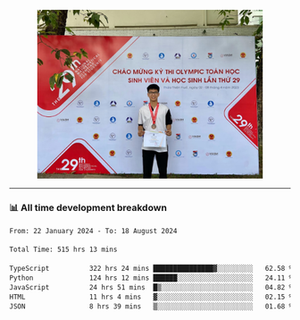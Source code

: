 <p align="center"><img src="asset/header.jpg" width="80%"/></p>

---
<!-- 
<details>
  <summary>📃 My Resume</summary>

### Education

- 📖 **Information Technology**\
📆 10/2021 - present\
📍 **Thang Long University** - Hoang Mai, Hanoi, Vietnam -->

<!-- ### Experience
- 👨‍💻 **Full Stack Web Intern**\
📆 09/2022 - 12/2023\
📍 **TECH 5S** -  Luu Huu Phuong, Phuong My Dinh I, Nam Tu Liem, Hanoi.


- 👨‍💻 **Full Stack Web Fresher**\
📆 1/2022 - 05/2023\
📍 **TECH 5S** -  Luu Huu Phuong, Phuong My Dinh I, Nam Tu Liem, Hanoi.

- 👨‍💻 **Frontend Web Fresher**\
📆 11/2023 - present\
📍 **White Neuron** -  Mau Luong, Ha Dong, Hanoi, Vietnam
</details> -->

### 📊 All time development breakdown

<!--START_SECTION:waka-->

```txt
From: 22 January 2024 - To: 18 August 2024

Total Time: 515 hrs 13 mins

TypeScript          322 hrs 24 mins ███████████████▓░░░░░░░░░   62.58 %
Python              124 hrs 12 mins ██████░░░░░░░░░░░░░░░░░░░   24.11 %
JavaScript          24 hrs 51 mins  █▒░░░░░░░░░░░░░░░░░░░░░░░   04.82 %
HTML                11 hrs 4 mins   ▓░░░░░░░░░░░░░░░░░░░░░░░░   02.15 %
JSON                8 hrs 39 mins   ▒░░░░░░░░░░░░░░░░░░░░░░░░   01.68 %
```

<!--END_SECTION:waka-->
